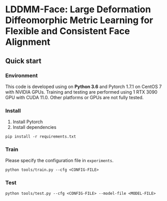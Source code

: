 # LDDMM-Face: Large Deformation Diffeomorphic Metric Learning for Flexible and Consistent Face Alignment

## Quick start
### Environment
This code is developed using on **Python 3.6** and Pytorch 1.7.1 on CentOS 7 with NVIDIA GPUs. Training and testing are performed using 1 RTX 3090 GPU with CUDA 11.0. Other platforms or GPUs are not fully tested.

### Install
1. Install Pytorch
2. Install dependencies
```shell
pip install -r requirements.txt
```

### Train
Please specify the configuration file in ```experiments```.
```shell
python tools/train.py --cfg <CONFIG-FILE>
```

### Test
```shell
python tools/test.py --cfg <CONFIG-FILE> --model-file <MODEL-FILE>
```
